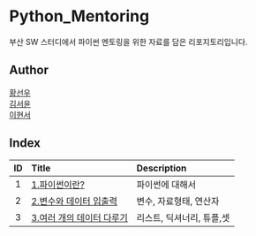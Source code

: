 # Python_Mentoring

부산 SW 스터디에서 파이썬 멘토링을 위한 자료를 담은 리포지토리입니다.

## Author

[황선우](http://github.com/sionhwang)   
[김서윤](https://github.com/M0ONLIT)   
[이현서](https://github.com/hslee1024)

## Index

|ID|Title|Description|
|:---:|:---|:---|
|1|[1.파이썬이란?](./001/README.md)|파이썬에 대해서|
|2|[2.변수와 데이터 입출력](./002/README.md)|변수, 자료형태, 연산자|
|3|[3.여러 개의 데이터 다루기](./003/README.md)|리스트, 딕셔너리, 튜플,셋|
